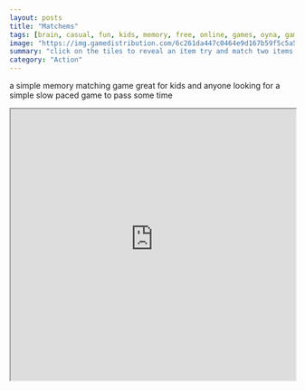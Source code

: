 ```yaml
---
layout: posts
title: "Matchems"
tags: [brain, casual, fun, kids, memory, free, online, games, oyna, game, free, games, play, play, games]
image: "https://img.gamedistribution.com/6c261da447c0464e9d167b59f5c5a54e.jpg"
summary: "click on the tiles to reveal an item try and match two items to clear them from the board clear all the tiles to complete each level try to bet your best score  free online games oyna game free games play play games"
category: "Action"
---
```


a simple memory matching game great for kids and anyone looking for a simple slow paced game to pass some time

<iframe width="100%" height="480px;" src="https://html5.gamedistribution.com/6c261da447c0464e9d167b59f5c5a54e/"></iframe>